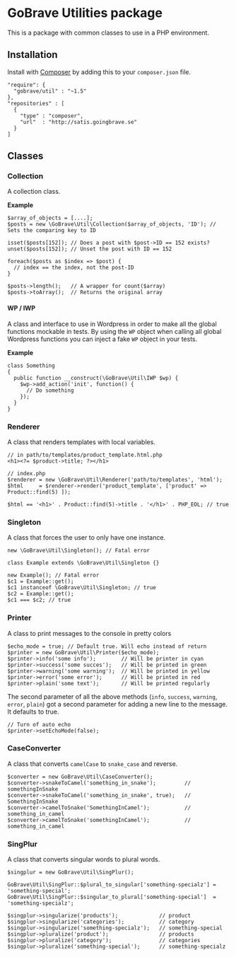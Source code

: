 # GoBrave Utilities package

This is a package with common classes to use in a PHP environment. 

## Installation

Install with [Composer](http://getcomposer.org) by adding this to your `composer.json` file.

    "require": {
      "gobrave/util" : "~1.5"
    },
    "repositories" : [
      {
        "type" : "composer",
        "url"  : "http://satis.goingbrave.se"
      }
    ]

## Classes

### Collection

A collection class.

**Example**

    $array_of_objects = [....];
    $posts = new \GoBrave\Util\Collection($array_of_objects, 'ID'); // Sets the comparing key to ID

    isset($posts[152]); // Does a post with $post->ID == 152 exists?
    unset($posts[152]); // Unset the post with ID == 152

    foreach($posts as $index => $post) {
      // index == the index, not the post-ID
    }

    $posts->length();   // A wrapper for count($array)
    $posts->toArray();  // Returns the original array

#### WP / IWP
A class and interface to use in Wordpress in order to make all the global functions mockable in tests. By using the `WP` object when calling all global Wordpress functions you can inject a fake `WP` object in your tests.

**Example**

    class Something
    {
      public function __construct(\GoBrave\Util\IWP $wp) {
        $wp->add_action('init', function() {
          // Do something
        });
      }
    }

### Renderer

A class that renders templates with local variables.

    // in path/to/templates/product_template.html.php
    <h1><?= $product->title; ?></h1>

    // index.php
    $renderer = new \GoBrave\Util\Renderer('path/to/templates', 'html');
    $html     = $renderer->render('product_template', ['product' => Product::find(5) ]);

    $html == '<h1>' . Product::find(5)->title . '</h1>' . PHP_EOL; // true

### Singleton

A class that forces the user to only have one instance.

    new \GoBrave\Util\Singleton(); // Fatal error

    class Example extends \GoBrave\Util\Singleton {}

    new Example(); // Fatal error
    $c1 = Example::get();
    $c1 instanceof \GoBrave\Util\Singleton; // true
    $c2 = Example::get();
    $c1 === $c2; // true

### Printer

A class to print messages to the console in pretty colors

    $echo_mode = true; // Default true. Will echo instead of return
    $printer = new GoBrave\Util\Printer($echo_mode);
    $printer->info('some info');        // Will be printer in cyan
    $printer->success('some succes');   // Will be printed in green
    $printer->warning('some warning');  // Will be printed in yellow
    $printer->error('some error');      // Will be printed in red
    $printer->plain('some text');       // Will be printed regularly

The second parameter of all the above methods (`info`, `success`, `warning`, `error`, `plain`) got a second parameter for adding a new line to the message. It defaults to true.

    // Turn of auto echo
    $printer->setEchoMode(false);

### CaseConverter

A class that converts `camelCase` to `snake_case` and reverse. 

    $converter = new GoBrave\Util\CaseConverter();
    $converter->snakeToCamel('something_in_snake');         // somethingInSnake
    $converter->snakeToCamel('something_in_snake', true);   // SomethingInSnake
    $converter->camelToSnake('SomethingInCamel');           // something_in_camel
    $converter->camelToSnake('somethingInCamel');           // something_in_camel
    
### SingPlur

A class that converts singular words to plural words. 

    $singplur = new GoBrave\Util\SingPlur();

    GoBrave\Util\SingPlur::$plural_to_singular['something-specialz'] = 'something-special';
    GoBrave\Util\SingPlur::$singular_to_plural['something-special']  = 'something-specialz';

    $singplur->singularize('products');             // product
    $singplur->singularize('categories');           // category
    $singplur->singularize('something-specialz');   // something-special
    $singplur->pluralize('product');                // products
    $singplur->pluralize('category');               // categories
    $singplur->pluralize('something-special');      // something-specialz
